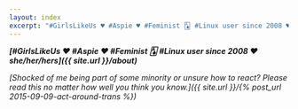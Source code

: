 ```yaml
---
layout: index
excerpt: "#GirlsLikeUs ♥ #Aspie ♥ #Feminist 🃁 #Linux user since 2008 ♥ she/her/hers"
---
```


***[#GirlsLikeUs ♥ #Aspie ♥ #Feminist 🃁 #Linux user since 2008 ♥ she/her/hers]({{ site.url }}/about)***

*[Shocked of me being part of some minority or unsure how to react? Please read this no matter how well you think you know.]({{ site.url }}/{% post_url 2015-09-09-act-around-trans %})*
